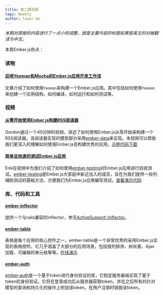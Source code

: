 ```yaml
---
title: 第二期周报
tags: Weekly
author: Tower He
---
```


_本期对周报的内容进行了一点小的调整，就是主要内容的标题如果是英文的对被翻译为中文。_

本周Ember.js热点：

### 读物

#### [运用Yeoman和Mocha的Ember.js应用开发工作流](http://tech.pro/tutorial/1249/modern-emberjs-application-workflow-with-yeoman-and-mocha)

文章介绍了如何使用`Yeoman`来构建一个Ember.js应用。其中包括如何使用`Yeoman`来创建一个应用结构，如何编译，如何运行和如何测试等。

### 视频

#### [从零开始使用Ember.js构建RSS阅读器](http://www.youtube.com/watch?v=obaWh8xL2C0)

Gordon通过一个40分钟的视频，讲述了如何使用Ember.js从零开始来构建一个RSS阅读器。该阅读器实现的模型部分采用[ember-data](https://github.com/emberjs/data)来实现。本视频可以帮助我们更深入的理解如何使用Ember.js去构建优秀的应用。[示例代码下载](https://github.com/emberjs-seattle/ember-reader)

#### [简单且快速的测试Ember.js应用](http://www.youtube.com/watch?v=nO1hxT9GBTs)

Erik在视频中为我们介绍了如何使用[ember-testing][ember-testing]对Ember.js应用进行验收测试。[ember-testing][ember-testing]是Ember.js大家庭中新近加入的成员，旨在为我们提供一些列辅助测试的基础方法，方便我们为Ember.js应用编写测试。[查看演示代码](https://github.com/ebryn/bloggr-client-rails/blob/master/test/javascripts/integration/bloggr_test.js)

[ember-testing]: https://github.com/emberjs/ember.js/tree/master/packages/ember-testing

### 库、代码和工具

#### [ember-inflector](https://github.com/stefanpenner/ember-inflector)

提供一个与rails兼容的inflector，参见[ActiveSupport::Inflector](http://api.rubyonrails.org/classes/ActiveSupport/Inflector.html)。

#### [ember-table](https://github.com/Addepar/ember-table)

表格是每个应用的核心控件之一，ember-table是一个非常优秀的采用Ember.js实现的表格控件。它几乎涵盖了大部分的应用场景，包括按列排序、树状表、Ajax加载、可编辑的单元格等等。[在线演示](http://addepar.github.io/ember-table/)

#### [ember-auth](https://github.com/heartsentwined/ember-auth)

[ember-auth](https://github.com/heartsentwined/ember-auth)是一个基于token进行身份验证的库，它假定服务器端实现了基于token的身份验证。它将在登录成功后从服务器获取token，并在之后所有的针对模型的查询和持久化的操作上附加该token。在用户注销时销毁该token。
